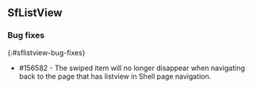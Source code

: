 ## SfListView

### Bug fixes
{:#sflistview-bug-fixes}

* \#156582 - The swiped item will no longer disappear when navigating back to the page that has listview in Shell page navigation.